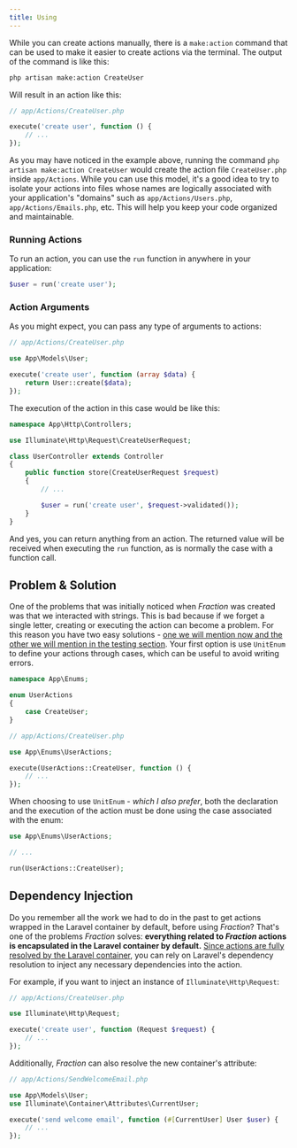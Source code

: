```yaml
---
title: Using
---
```


While you can create actions manually, there is a `make:action` command that can be used to make it easier to create actions via the terminal. The output of the command is like this:

```bash
php artisan make:action CreateUser
```
Will result in an action like this:

```php
// app/Actions/CreateUser.php

execute('create user', function () {
    // ...
});
```

As you may have noticed in the example above, running the command `php artisan make:action CreateUser` would create the action file `CreateUser.php` inside `app/Actions`. While you can use this model, it's a good idea to try to isolate your actions into files whose names are logically associated with your application's "domains" such as `app/Actions/Users.php`, `app/Actions/Emails.php`, etc. This will help you keep your code organized and maintainable.

### Running Actions

To run an action, you can use the `run` function in anywhere in your application:

```php
$user = run('create user');
```

### Action Arguments

As you might expect, you can pass any type of arguments to actions:

```php
// app/Actions/CreateUser.php

use App\Models\User;

execute('create user', function (array $data) {
    return User::create($data);
});
```

The execution of the action in this case would be like this:

```php
namespace App\Http\Controllers;

use Illuminate\Http\Request\CreateUserRequest;

class UserController extends Controller
{
    public function store(CreateUserRequest $request)
    {
        // ...

        $user = run('create user', $request->validated());
    }
}
```

And yes, you can return anything from an action. The returned value will be received when executing the `run` function, as is normally the case with a function call.

## Problem & Solution

One of the problems that was initially noticed when _Fraction_ was created was that we interacted with strings. This is bad because if we forget a single letter, creating or executing the action can become a problem. For this reason you have two easy solutions - [one we will mention now and the other we will mention in the testing section](/testing#handle-unregistered-actions). Your first option is use `UnitEnum` to define your actions through cases, which can be useful to avoid writing errors.

```php
namespace App\Enums;

enum UserActions
{
    case CreateUser;
}
```

```php
// app/Actions/CreateUser.php

use App\Enums\UserActions;

execute(UserActions::CreateUser, function () {
    // ...
});
```

When choosing to use `UnitEnum` - _which I also prefer_, both the declaration and the execution of the action must be done using the case associated with the enum:

```php
use App\Enums\UserActions;

// ...

run(UserActions::CreateUser);
```

## Dependency Injection

Do you remember all the work we had to do in the past to get actions wrapped in the Laravel container by default, before using _Fraction_? That's one of the problems _Fraction_ solves: **everything related to _Fraction_ actions is encapsulated in the Laravel container by default.** <ins>Since actions are fully resolved by the Laravel container</ins>, you can rely on Laravel's dependency resolution to inject any necessary dependencies into the action. 

For example, if you want to inject an instance of `Illuminate\Http\Request`:

```php
// app/Actions/CreateUser.php

use Illuminate\Http\Request;

execute('create user', function (Request $request) {
    // ...
});
```

Additionally, _Fraction_ can also resolve the new container's attribute:

```php
// app/Actions/SendWelcomeEmail.php

use App\Models\User;
use Illuminate\Container\Attributes\CurrentUser;

execute('send welcome email', function (#[CurrentUser] User $user) {
    // ...
});
```
